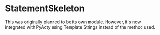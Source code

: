 # StatementSkeleton
This was originally planned to be its own module. However, it's now integrated with PyActy using Template Strings instead of the method used.
